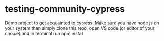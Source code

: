 # testing-community-cypress
Demo project to get acquainted to cypress.
Make sure you have node js on your system
then simply clone this repo, open VS code (or editor of your choice) and in terminal run
npm install
